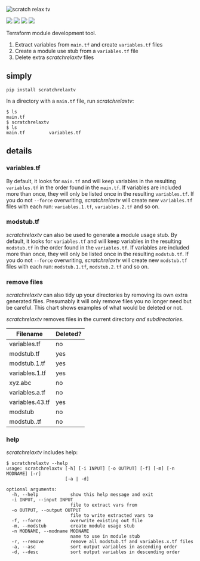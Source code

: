 ![scratch relax tv](https://github.com/YakDriver/scratchrelaxtv/raw/master/assets/srt.gif "Extract HCL Vars")

<p>
    <a href="./LICENSE" alt="License">
        <img src="https://img.shields.io/github/license/YakDriver/scratchrelaxtv.svg" /></a>
    <a href="http://travis-ci.org/YakDriver/scratchrelaxtv" alt="Build status">
        <img src="https://travis-ci.org/YakDriver/scratchrelaxtv.svg?branch=master" /></a>
    <a href="https://pypi.python.org/pypi/scratchrelaxtv" alt="Python versions">
        <img src="https://img.shields.io/pypi/pyversions/scratchrelaxtv.svg" /></a>
    <a href="https://pypi.python.org/pypi/scratchrelaxtv" alt="Version">
        <img src="https://img.shields.io/pypi/v/scratchrelaxtv.svg" /></a>
</p>

Terraform module development tool.

1. Extract variables from `main.tf` and create `variables.tf` files
1. Create a module use stub from a `variables.tf` file
1. Delete extra *scratchrelaxtv* files


## simply

```
pip install scratchrelaxtv
```

In a directory with a `main.tf` file, run *scratchrelaxtv*:

```console
$ ls
main.tf
$ scratchrelaxtv
$ ls
main.tf			variables.tf
```

## details

### variables.tf

By default, it looks for `main.tf` and will keep variables in the resulting `variables.tf` in the order found in the `main.tf`. If variables are included more than once, they will only be listed once in the resulting `variables.tf`. If you do not `--force` overwriting, *scratchrelaxtv* will create new `variables.tf` files with each run: `variables.1.tf`, `variables.2.tf` and so on.

### modstub.tf

*scratchrelaxtv* can also be used to generate a module usage stub. By default, it looks for `variables.tf` and will keep variables in the resulting `modstub.tf` in the order found in the `variables.tf`. If variables are included more than once, they will only be listed once in the resulting `modstub.tf`. If you do not `--force` overwriting, *scratchrelaxtv* will create new `modstub.tf` files with each run: `modstub.1.tf`, `modstub.2.tf` and so on.

### remove files

*scratchrelaxtv* can also tidy up your directories by removing its own extra generated files. Presumably it will only remove files you no longer need but be careful. This chart shows examples of what would be deleted or not.

*scratchrelaxtv* removes files in the current directory _and subdirectories_.

| Filename | Deleted? |
| -------- | ------ |
| variables.tf | no |
| modstub.tf | yes |
| modstub.1.tf | yes |
| variables.1.tf | yes |
| xyz.abc | no |
| variables.a.tf | no |
| variables.43.tf | yes |
| modstub | no |
| modstub..tf | no |

### help

*scratchrelaxtv* includes help:

```console
$ scratchrelaxtv --help
usage: scratchrelaxtv [-h] [-i INPUT] [-o OUTPUT] [-f] [-m] [-n MODNAME] [-r]
                      [-a | -d]

optional arguments:
  -h, --help            show this help message and exit
  -i INPUT, --input INPUT
                        file to extract vars from
  -o OUTPUT, --output OUTPUT
                        file to write extracted vars to
  -f, --force           overwrite existing out file
  -m, --modstub         create module usage stub
  -n MODNAME, --modname MODNAME
                        name to use in module stub
  -r, --remove          remove all modstub.tf and variables.x.tf files
  -a, --asc             sort output variables in ascending order
  -d, --desc            sort output variables in descending order
```
